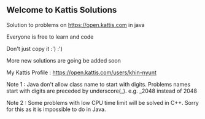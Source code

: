 ## Welcome to Kattis Solutions

Solution to problems on https://open.kattis.com in java

Everyone is free to learn and code

Don't just copy it :') :')

More new solutions are going be added soon

My Kattis Profile : https://open.kattis.com/users/khin-nyunt

Note 1 : Java don't allow class name to start with digits. Problems names start with digits are preceded by underscore(_). e.g. _2048 instead of 2048

Note 2 : Some problems with low CPU time limit will be solved in C++. Sorry for this as it is impossible to do in Java. 
